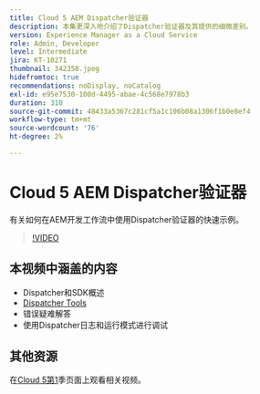 ```yaml
---
title: Cloud 5 AEM Dispatcher验证器
description: 本集更深入地介绍了Dispatcher验证器及其提供的细微差别。
version: Experience Manager as a Cloud Service
role: Admin, Developer
level: Intermediate
jira: KT-10271
thumbnail: 342358.jpeg
hidefromtoc: true
recommendations: noDisplay, noCatalog
exl-id: e95e7530-100d-4495-abae-4c568e7978b3
duration: 310
source-git-commit: 48433a5367c281cf5a1c106b08a1306f1b0e8ef4
workflow-type: tm+mt
source-wordcount: '76'
ht-degree: 2%

---
```


# Cloud 5 AEM Dispatcher验证器

有关如何在AEM开发工作流中使用Dispatcher验证器的快速示例。

>[!VIDEO](https://video.tv.adobe.com/v/3448429?quality=12&learn=on&captions=chi_hans)

## 本视频中涵盖的内容

+ Dispatcher和SDK概述
+ [Dispatcher Tools](https://experienceleague.adobe.com/docs/experience-manager-cloud-service/content/implementing/content-delivery/validation-debug.html?lang=zh-Hans)
+ 错误疑难解答
+ 使用Dispatcher日志和运行模式进行调试

## 其他资源

在[Cloud 5第1](cloud5-season-1.md)季页面上观看相关视频。

